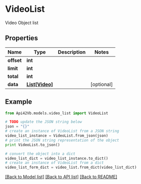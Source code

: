 # VideoList

Video Object list

## Properties
Name | Type | Description | Notes
------------ | ------------- | ------------- | -------------
**offset** | **int** |  | 
**limit** | **int** |  | 
**total** | **int** |  | 
**data** | [**List[Video]**](Video.md) |  | [optional] 

## Example

```python
from Api42Vb.models.video_list import VideoList

# TODO update the JSON string below
json = "{}"
# create an instance of VideoList from a JSON string
video_list_instance = VideoList.from_json(json)
# print the JSON string representation of the object
print VideoList.to_json()

# convert the object into a dict
video_list_dict = video_list_instance.to_dict()
# create an instance of VideoList from a dict
video_list_form_dict = video_list.from_dict(video_list_dict)
```
[[Back to Model list]](../README.md#documentation-for-models) [[Back to API list]](../README.md#documentation-for-api-endpoints) [[Back to README]](../README.md)


